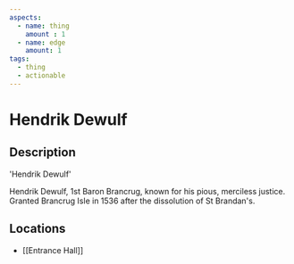 ```yaml
---
aspects: 
  - name: thing
    amount : 1
  - name: edge
    amount: 1
tags:
  - thing
  - actionable
---
```


# Hendrik Dewulf

## Description
'Hendrik Dewulf'

Hendrik Dewulf, 1st Baron Brancrug, known for his pious, merciless justice. Granted Brancrug Isle in 1536 after the dissolution of St Brandan's.
## Locations
- [[Entrance Hall]]